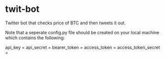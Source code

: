# twit-bot

Twitter bot that checks price of BTC and then tweets it out.

Note that a seperate config.py file should be created on your local machine which contains the following:

api_key = 
api_secret = 
bearer_token = 
access_token = 
access_token_secret = 
